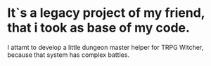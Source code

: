 # It`s a legacy project of my friend, that i took as base of my code.
I attamt to develop a little dungeon master helper for TRPG Witcher, because that system has complex battles. 

